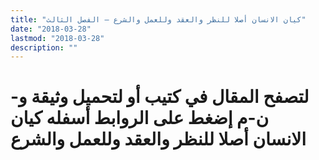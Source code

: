 ```yaml
---
title: "كيان الانسان أصلا للنظر والعقد وللعمل والشرع – الفصل الثالث"
date: "2018-03-28"
lastmod: "2018-03-28"
description: ""
---
```

# **لتصفح المقال في كتيب أو لتحميل وثيقة و-ن-م إضغط على الروابط أسفله** **كيان الانسان أصلا للنظر والعقد وللعمل والشرع**

###